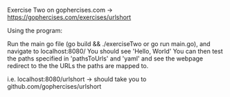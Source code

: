 Exercise Two on gophercises.com -> https://gophercises.com/exercises/urlshort

Using the program:

Run the main go file (go build && ./exerciseTwo or go run main.go), and navigate to localhost:8080/
You should see 'Hello, World'
You can then test the paths specified in 'pathsToUrls' and 'yaml' and see the webpage redirect to the the URLs the paths are mapped to.

i.e. localhost:8080/urlshort -> should take you to github.com/gophercises/urlshort
